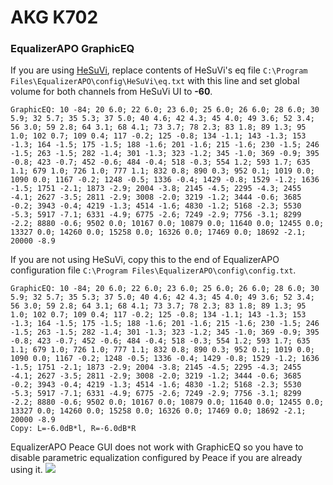 # AKG K702
### EqualizerAPO GraphicEQ
If you are using [HeSuVi](https://sourceforge.net/projects/hesuvi/), replace contents of HeSuVi's eq file `C:\Program Files\EqualizerAPO\config\HeSuVi\eq.txt` with this line and set global volume for both channels from HeSuVi UI to **-60**.
```
GraphicEQ: 10 -84; 20 6.0; 22 6.0; 23 6.0; 25 6.0; 26 6.0; 28 6.0; 30 5.9; 32 5.7; 35 5.3; 37 5.0; 40 4.6; 42 4.3; 45 4.0; 49 3.6; 52 3.4; 56 3.0; 59 2.8; 64 3.1; 68 4.1; 73 3.7; 78 2.3; 83 1.8; 89 1.3; 95 1.0; 102 0.7; 109 0.4; 117 -0.2; 125 -0.8; 134 -1.1; 143 -1.3; 153 -1.3; 164 -1.5; 175 -1.5; 188 -1.6; 201 -1.6; 215 -1.6; 230 -1.5; 246 -1.5; 263 -1.5; 282 -1.4; 301 -1.3; 323 -1.2; 345 -1.0; 369 -0.9; 395 -0.8; 423 -0.7; 452 -0.6; 484 -0.4; 518 -0.3; 554 1.2; 593 1.7; 635 1.1; 679 1.0; 726 1.0; 777 1.1; 832 0.8; 890 0.3; 952 0.1; 1019 0.0; 1090 0.0; 1167 -0.2; 1248 -0.5; 1336 -0.4; 1429 -0.8; 1529 -1.2; 1636 -1.5; 1751 -2.1; 1873 -2.9; 2004 -3.8; 2145 -4.5; 2295 -4.3; 2455 -4.1; 2627 -3.5; 2811 -2.9; 3008 -2.0; 3219 -1.2; 3444 -0.6; 3685 -0.2; 3943 -0.4; 4219 -1.3; 4514 -1.6; 4830 -1.2; 5168 -2.3; 5530 -5.3; 5917 -7.1; 6331 -4.9; 6775 -2.6; 7249 -2.9; 7756 -3.1; 8299 -2.2; 8880 -0.6; 9502 0.0; 10167 0.0; 10879 0.0; 11640 0.0; 12455 0.0; 13327 0.0; 14260 0.0; 15258 0.0; 16326 0.0; 17469 0.0; 18692 -2.1; 20000 -8.9
```
If you are not using HeSuVi, copy this to the end of EqualizerAPO configuration file `C:\Program Files\EqualizerAPO\config\config.txt`.
```
GraphicEQ: 10 -84; 20 6.0; 22 6.0; 23 6.0; 25 6.0; 26 6.0; 28 6.0; 30 5.9; 32 5.7; 35 5.3; 37 5.0; 40 4.6; 42 4.3; 45 4.0; 49 3.6; 52 3.4; 56 3.0; 59 2.8; 64 3.1; 68 4.1; 73 3.7; 78 2.3; 83 1.8; 89 1.3; 95 1.0; 102 0.7; 109 0.4; 117 -0.2; 125 -0.8; 134 -1.1; 143 -1.3; 153 -1.3; 164 -1.5; 175 -1.5; 188 -1.6; 201 -1.6; 215 -1.6; 230 -1.5; 246 -1.5; 263 -1.5; 282 -1.4; 301 -1.3; 323 -1.2; 345 -1.0; 369 -0.9; 395 -0.8; 423 -0.7; 452 -0.6; 484 -0.4; 518 -0.3; 554 1.2; 593 1.7; 635 1.1; 679 1.0; 726 1.0; 777 1.1; 832 0.8; 890 0.3; 952 0.1; 1019 0.0; 1090 0.0; 1167 -0.2; 1248 -0.5; 1336 -0.4; 1429 -0.8; 1529 -1.2; 1636 -1.5; 1751 -2.1; 1873 -2.9; 2004 -3.8; 2145 -4.5; 2295 -4.3; 2455 -4.1; 2627 -3.5; 2811 -2.9; 3008 -2.0; 3219 -1.2; 3444 -0.6; 3685 -0.2; 3943 -0.4; 4219 -1.3; 4514 -1.6; 4830 -1.2; 5168 -2.3; 5530 -5.3; 5917 -7.1; 6331 -4.9; 6775 -2.6; 7249 -2.9; 7756 -3.1; 8299 -2.2; 8880 -0.6; 9502 0.0; 10167 0.0; 10879 0.0; 11640 0.0; 12455 0.0; 13327 0.0; 14260 0.0; 15258 0.0; 16326 0.0; 17469 0.0; 18692 -2.1; 20000 -8.9
Copy: L=-6.0dB*l, R=-6.0dB*R
```
EqualizerAPO Peace GUI does not work with GraphicEQ so you have to disable parametric equalization configured by Peace if you are already using it.
![](https://raw.githubusercontent.com/jaakkopasanen/AutoEq/master/results/SBAF-Serious/headphoncecom/onear/AKG%20K702/AKG%20K702.png)
